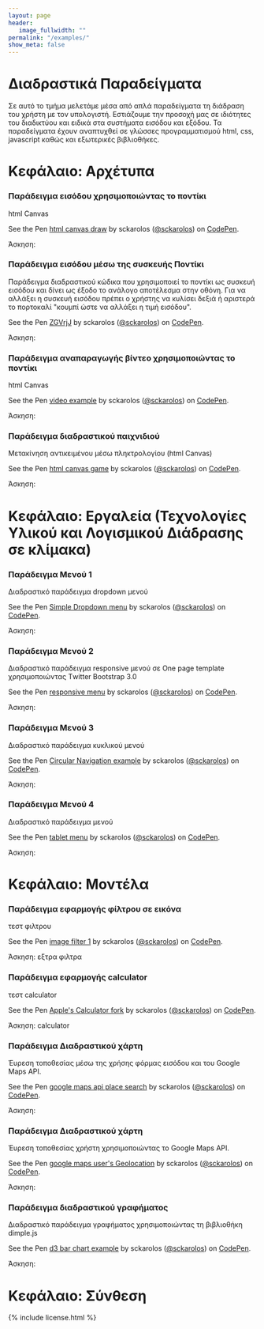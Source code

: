 ```yaml
---
layout: page
header:
   image_fullwidth: ""
permalink: "/examples/"
show_meta: false
---
```


# Διαδραστικά Παραδείγματα

Σε αυτό το τμήμα μελετάμε μέσα από απλά παραδείγματα τη διάδραση του χρήστη με τον υπολογιστή. Εστιάζουμε την προσοχή μας σε ιδιότητες του διαδικτύου και ειδικά στα συστήματα εισόδου και εξόδου. Τα παραδείγματα έχουν αναπτυχθεί σε γλώσσες προγραμματισμού html, css, javascript καθώς και εξωτερικές βιβλιοθήκες.

# Κεφάλαιο: Αρχέτυπα

### Παράδειγμα εισόδου χρησιμοποιώντας  το ποντίκι

html Canvas

<p data-height="300" data-theme-id="17517" data-slug-hash="MwxdgM" data-default-tab="result" data-user="sckarolos" class='codepen'>See the Pen <a href='http://codepen.io/sckarolos/pen/MwxdgM/'>html canvas draw</a> by sckarolos (<a href='http://codepen.io/sckarolos'>@sckarolos</a>) on <a href='http://codepen.io'>CodePen</a>.</p>
<script async src="//assets.codepen.io/assets/embed/ei.js"></script>

Άσκηση: 

### Παράδειγμα εισόδου μέσω της συσκευής Ποντίκι

Παράδειγμα διαδραστικού κώδικα που χρησιμοποιεί το ποντίκι ως συσκευή εισόδου και δίνει ως έξοδο το ανάλογο αποτέλεσμα στην οθόνη. Για να αλλάξει η συσκευή εισόδου πρέπει ο χρήστης να κυλίσει δεξιά ή αριστερά το πορτοκαλί "κουμπί ώστε να αλλάξει η τιμή εισόδου".

<p data-height="300" data-theme-id="17517" data-slug-hash="ZGVrjJ" data-default-tab="result" data-user="sckarolos" class='codepen'>See the Pen <a href='http://codepen.io/sckarolos/pen/ZGVrjJ/'>ZGVrjJ</a> by sckarolos (<a href='http://codepen.io/sckarolos'>@sckarolos</a>) on <a href='http://codepen.io'>CodePen</a>.</p>
<script async src="//assets.codepen.io/assets/embed/ei.js"></script>

Άσκηση: 

### Παράδειγμα αναπαραγωγής βίντεο χρησιμοποιώντας το ποντίκι

html Canvas

<p data-height="257" data-theme-id="17517" data-slug-hash="yNWZwm" data-default-tab="result" data-user="sckarolos" class='codepen'>See the Pen <a href='http://codepen.io/sckarolos/pen/yNWZwm/'>video example</a> by sckarolos (<a href='http://codepen.io/sckarolos'>@sckarolos</a>) on <a href='http://codepen.io'>CodePen</a>.</p>
<script async src="//assets.codepen.io/assets/embed/ei.js"></script>

Άσκηση: 

### Παράδειγμα διαδραστικού παιχνιδιού 

Μετακίνηση αντικειμένου μέσω πληκτρολογίου (html Canvas)

<p data-height="300" data-theme-id="17517" data-slug-hash="dorEYW" data-default-tab="result" data-user="sckarolos" class='codepen'>See the Pen <a href='http://codepen.io/sckarolos/pen/dorEYW/'>html canvas game</a> by sckarolos (<a href='http://codepen.io/sckarolos'>@sckarolos</a>) on <a href='http://codepen.io'>CodePen</a>.</p>
<script async src="//assets.codepen.io/assets/embed/ei.js"></script>

Άσκηση: 

# Κεφάλαιο: Εργαλεία (Τεχνολογίες Υλικού και Λογισμικού Διάδρασης σε κλίμακα)

### Παράδειγμα Μενού 1

Διαδραστικό παράδειγμα dropdown μενού

<p data-height="300" data-theme-id="17517" data-slug-hash="dorrVa" data-default-tab="result" data-user="sckarolos" class='codepen'>See the Pen <a href='http://codepen.io/sckarolos/pen/dorrVa/'>Simple Dropdown menu</a> by sckarolos (<a href='http://codepen.io/sckarolos'>@sckarolos</a>) on <a href='http://codepen.io'>CodePen</a>.</p>
<script async src="//assets.codepen.io/assets/embed/ei.js"></script>

Άσκηση: 


### Παράδειγμα Μενού 2

Διαδραστικό παράδειγμα responsive μενού σε One page template χρησιμοποιώντας Τwitter Βootstrap 3.0 

<p data-height="257" data-theme-id="17517" data-slug-hash="yNdPrJ" data-default-tab="result" data-user="sckarolos" class='codepen'>See the Pen <a href='http://codepen.io/sckarolos/pen/yNdPrJ/'>responsive menu</a> by sckarolos (<a href='http://codepen.io/sckarolos'>@sckarolos</a>) on <a href='http://codepen.io'>CodePen</a>.</p>
<script async src="//assets.codepen.io/assets/embed/ei.js"></script>

Άσκηση: 

### Παράδειγμα Μενού 3

Διαδραστικό παράδειγμα κυκλικού μενού 

<p data-height="300" data-theme-id="17517" data-slug-hash="eNwepm" data-default-tab="result" data-user="sckarolos" class='codepen'>See the Pen <a href='http://codepen.io/sckarolos/pen/eNwepm/'>Circular Navigation example</a> by sckarolos (<a href='http://codepen.io/sckarolos'>@sckarolos</a>) on <a href='http://codepen.io'>CodePen</a>.</p>
<script async src="//assets.codepen.io/assets/embed/ei.js"></script>

Άσκηση: 

### Παράδειγμα Μενού 4

Διαδραστικό παράδειγμα μενού

<p data-height="300" data-theme-id="17517" data-slug-hash="zGVpNR" data-default-tab="result" data-user="sckarolos" class='codepen'>See the Pen <a href='http://codepen.io/sckarolos/pen/zGVpNR/'>tablet menu</a> by sckarolos (<a href='http://codepen.io/sckarolos'>@sckarolos</a>) on <a href='http://codepen.io'>CodePen</a>.</p>
<script async src="//assets.codepen.io/assets/embed/ei.js"></script>

Άσκηση:

# Κεφάλαιο: Μοντέλα

### Παράδειγμα εφαρμογής φίλτρου σε εικόνα 

τεστ φιλτρου

<p data-height="300" data-theme-id="17517" data-slug-hash="VLJWMQ" data-default-tab="result" data-user="sckarolos" class='codepen'>See the Pen <a href='http://codepen.io/sckarolos/pen/VLJWMQ/'>image filter 1</a> by sckarolos (<a href='http://codepen.io/sckarolos'>@sckarolos</a>) on <a href='http://codepen.io'>CodePen</a>.</p>
<script async src="//assets.codepen.io/assets/embed/ei.js"></script>

Άσκηση: εξτρα φιλτρα

### Παράδειγμα εφαρμογής calculator

τεστ calculator

<p data-height="300" data-theme-id="17517" data-slug-hash="vOqewJ" data-default-tab="result" data-user="sckarolos" class='codepen'>See the Pen <a href='http://codepen.io/sckarolos/pen/vOqewJ/'>Apple's Calculator fork</a> by sckarolos (<a href='http://codepen.io/sckarolos'>@sckarolos</a>) on <a href='http://codepen.io'>CodePen</a>.</p>
<script async src="//assets.codepen.io/assets/embed/ei.js"></script>

Άσκηση: calculator

### Παράδειγμα Διαδραστικού χάρτη 

Έυρεση τοποθεσίας μέσω της χρήσης φόρμας εισόδου και του Google Maps API.

<p data-height="300" data-theme-id="17517" data-slug-hash="XbGgZq" data-default-tab="result" data-user="sckarolos" class='codepen'>See the Pen <a href='http://codepen.io/sckarolos/pen/XbGgZq/'>google maps api place search</a> by sckarolos (<a href='http://codepen.io/sckarolos'>@sckarolos</a>) on <a href='http://codepen.io'>CodePen</a>.</p>
<script async src="//assets.codepen.io/assets/embed/ei.js"></script>

Άσκηση: 


### Παράδειγμα Διαδραστικού χάρτη 

Έυρεση τοποθεσίας χρήστη χρησιμοποιώντας το Google Maps API.

<p data-height="300" data-theme-id="17517" data-slug-hash="WvmOXo" data-default-tab="result" data-user="sckarolos" class='codepen'>See the Pen <a href='http://codepen.io/sckarolos/pen/WvmOXo/'>google maps user's Geolocation</a> by sckarolos (<a href='http://codepen.io/sckarolos'>@sckarolos</a>) on <a href='http://codepen.io'>CodePen</a>.</p>
<script async src="//assets.codepen.io/assets/embed/ei.js"></script>

Άσκηση: 


### Παράδειγμα διαδραστικού γραφήματος

Διαδραστικό παράδειγμα γραφήματος χρησιμοποιώντας τη βιβλιοθήκη dimple.js

<p data-height="300" data-theme-id="17517" data-slug-hash="pJYmOJ" data-default-tab="result" data-user="sckarolos" class='codepen'>See the Pen <a href='http://codepen.io/sckarolos/pen/pJYmOJ/'>d3 bar chart example</a> by sckarolos (<a href='http://codepen.io/sckarolos'>@sckarolos</a>) on <a href='http://codepen.io'>CodePen</a>.</p>
<script async src="//assets.codepen.io/assets/embed/ei.js"></script>

Άσκηση: 


# Κεφάλαιο: Σύνθεση





{% include license.html %}
